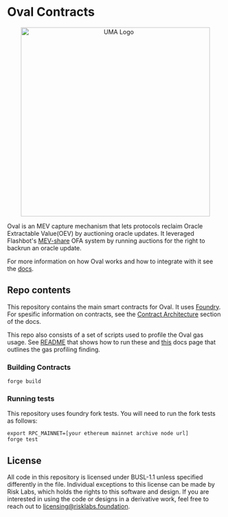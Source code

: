 # Oval Contracts
<p align="center">
  <img alt="UMA Logo" src="https://i.imgur.com/fSkkK5M.png" width="440">
</p>

Oval is an MEV capture mechanism that lets protocols reclaim Oracle Extractable Value(OEV) by auctioning oracle updates. It leveraged Flashbot's [MEV-share](https://docs.flashbots.net/flashbots-protect/mev-share) OFA system by running auctions for the right to backrun an oracle update.

For more information on how Oval works and how to integrate with it see the [docs](https://docs.oval.xyz/).

## Repo contents

This repository contains the main smart contracts for Oval. It uses [Foundry](https://github.com/foundry-rs/foundry). For spesific information on contracts, see the [Contract Architecture](https://docs.oval.xyz/contract-architecture) section of the docs.

This repo also consists of a set of scripts used to profile the Oval gas usage. See [README](./scripts/README.md) that shows how to run these and [this](https://docs.oval.xyz/contract-architecture/gas-profiling) docs page that outlines the gas profiling finding.

### Building Contracts

```
forge build
```

### Running tests

This repository uses foundry fork tests. You will need to run the fork tests as follows:

```
export RPC_MAINNET=[your ethereum mainnet archive node url]
forge test
```

## License

All code in this repository is licensed under BUSL-1.1 unless specified differently in the file. Individual exceptions to this license can be made by Risk Labs, which holds the rights to this software and design. If you are interested in using the code or designs in a derivative work, feel free to reach out to licensing@risklabs.foundation.